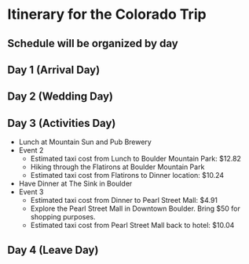 # Itinerary for the Colorado Trip
## Schedule will be organized by day

## Day 1 (Arrival Day)

## Day 2 (Wedding Day)

## Day 3 (Activities Day)
* Lunch at Mountain Sun and Pub Brewery
* Event 2
  * Estimated taxi cost from Lunch to Boulder Mountain Park: $12.82
  * Hiking through the Flatirons at Boulder Mountain Park
  * Estimated taxi cost from Flatirons to Dinner location: $10.24
* Have Dinner at The Sink in Boulder
* Event 3
  * Estimated taxi cost from Dinner to Pearl Street Mall: $4.91
  * Explore the Pearl Street Mall in Downtown Boulder. Bring $50 for shopping purposes.
  * Estimated taxi cost from Pearl Street Mall back to hotel: $10.04

## Day 4 (Leave Day)
